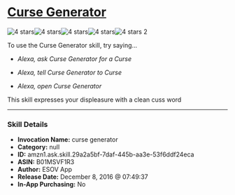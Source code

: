 # [Curse Generator](http://alexa.amazon.com/#skills/amzn1.ask.skill.29a2a5bf-7daf-445b-aa3e-53f6ddf24eca)
![4 stars](../../images/ic_star_black_18dp_1x.png)![4 stars](../../images/ic_star_black_18dp_1x.png)![4 stars](../../images/ic_star_black_18dp_1x.png)![4 stars](../../images/ic_star_black_18dp_1x.png)![4 stars](../../images/ic_star_border_black_18dp_1x.png) 2

To use the Curse Generator skill, try saying...

* *Alexa, ask Curse Generator for a Curse*

* *Alexa, tell Curse Generator to Curse*

* *Alexa, open Curse Generator*

This skill expresses your displeasure with a clean cuss word

***

### Skill Details

* **Invocation Name:** curse generator
* **Category:** null
* **ID:** amzn1.ask.skill.29a2a5bf-7daf-445b-aa3e-53f6ddf24eca
* **ASIN:** B01MSVF1R3
* **Author:** ESOV App
* **Release Date:** December 8, 2016 @ 07:49:37
* **In-App Purchasing:** No
